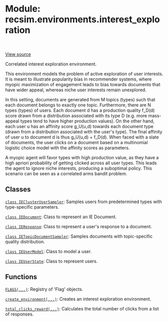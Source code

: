 <div itemscope itemtype="http://developers.google.com/ReferenceObject">
<meta itemprop="name" content="recsim.environments.interest_exploration" />
<meta itemprop="path" content="Stable" />
</div>

# Module: recsim.environments.interest_exploration

<!-- Insert buttons and diff -->

<table class="tfo-notebook-buttons tfo-api" align="left">

</table>

<a target="_blank" href="https://github.com/google-research/recsim/tree/master/recsim/environments/interest_exploration.py">View
source</a>

Correlated interest exploration environment.


This environment models the problem of active exploration of user interests. It
is meant to illustrate popularity bias in recommender systems, where myopic
maximization of engagement leads to bias towards documents that have wider
appeal, whereas niche user interests remain unexplored.

In this setting, documents are generated from M topics (types) such that each
document belongs to exactly one topic. Furthermore, there are N types (types) of
users. Each document d has a production quality f_D(d) score drawn from a
distribution associated with its type D (e.g. more mass-appeal types tend to
have higher production values). On the other hand, each user u has an affinity
score g_U(u,d) towards each document type (drawn from a distribution associated
with the user's type). The final affinity of user u to document d is thus
g_U(u,d) + f_D(d). When faced with a slate of documents, the user clicks on a
document based on a multinomial logistic choice model with the affinity scores
as parameters.

A myopic agent will favor types with high production value, as they have a high
apriori probability of getting clicked across all user types. This leads the
agent to ignore niche interests, producing a suboptimal policy. This scenario
can be seen as a correlated arms bandit problem.

## Classes

[`class IEClusterUserSampler`](../../recsim/environments/interest_exploration/IEClusterUserSampler.md):
Samples users from predetermined types with type-specific parameters.

[`class IEDocument`](../../recsim/environments/interest_exploration/IEDocument.md):
Class to represent an IE Document.

[`class IEResponse`](../../recsim/environments/interest_exploration/IEResponse.md):
Class to represent a user's response to a document.

[`class IETopicDocumentSampler`](../../recsim/environments/interest_exploration/IETopicDocumentSampler.md):
Samples documents with topic-specific quality distribution.

[`class IEUserModel`](../../recsim/environments/interest_exploration/IEUserModel.md):
Class to model a user.

[`class IEUserState`](../../recsim/environments/interest_exploration/IEUserState.md):
Class to represent users.

## Functions

[`FLAGS(...)`](../../recsim/environments/interest_evolution/FLAGS.md): Registry
of 'Flag' objects.

[`create_environment(...)`](../../recsim/environments/interest_exploration/create_environment.md):
Creates an interest exploration environment.

[`total_clicks_reward(...)`](../../recsim/environments/interest_exploration/total_clicks_reward.md):
Calculates the total number of clicks from a list of responses.
